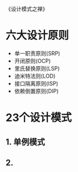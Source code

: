 《设计模式之禅》

# 六大设计原则
* 单一职责原则(SRP)
* 开闭原则(OCP)
* 里氏替换原则(LSP)
* 迪米特法则(LOD)
* 接口隔离原则(ISP)
* 依赖倒置原则(DIP)


# 23个设计模式




## 1. 单例模式


## 2. 